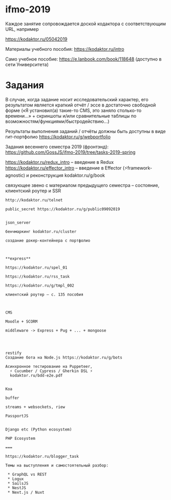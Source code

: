 # ifmo-2019

Каждое занятие сопровождается доской кодактора с соответствующим URL, например

https://kodaktor.ru/05042019

Материалы  учебного пособия: https://kodaktor.ru/intro

Само учебное пособие: https://e.lanbook.com/book/118648 (доступно в сети Университета)


# Задания

В случае, когда задание носит исследовательский характер, его результатом является краткий отчёт / эссе в достаточно свободной форме («Я установил(а) такие-то CMS, это заняло столько-то времени...» + скриншоты и/или сравнительные таблицы по возможностям/функциями/быстродействию...)

Результаты выполнения заданий / отчёты должны быть доступны в виде гит-портфолио https://kodaktor.ru/g/webportfolio

Задания весеннего семестра 2019 (фронтэнд): https://github.com/GossJS/ifmo-2019/tree/tasks-2019-spring



https://kodaktor.ru/redux_intro – введение в Redux
https://kodaktor.ru/effector_intro – введение в Effector (⚡️framework-agnostic)
   и реконструкция kodaktor.ru/g/book

связующее звено с материалом предыдущего семестра – состояние, клиентский роутер и SSR

```
http://kodaktor.ru/telnet
 
public_secret https://kodaktor.ru/g/public09092019


json_server

бенчмаркинг kodaktor.ru/cluster

создание докер-контейнера с портфолио  



**express**

https://kodaktor.ru/spel_01

https://kodaktor.ru/rss_task

https://kodaktor.ru/g/tmpl_002

клиентский роутер – с. 135 пособия



CMS

Moodle + SCORM

middleware -> Express + Pug + ... + mongoose




restify 
Создание бота на Node.js https://kodaktor.ru/g/bots

Асинхронное тестирование на Puppeteer, 
  ⚡️ Cucumber / Cypress / Gherkin DSL ⚡️
  kodaktor.ru/bdd-e2e.pdf


Koa

buffer

streams + websockets, riew

PassportJS


Django etc (Python ecosystem)

PHP Ecosystem

===

https://kodaktor.ru/blogger_task
 
Темы на выступления и самостоятельный разбор:

 * GraphQL vs REST
 * Logux
 * SailsJS
 * NestJS
 * Next.js / Nuxt
 
